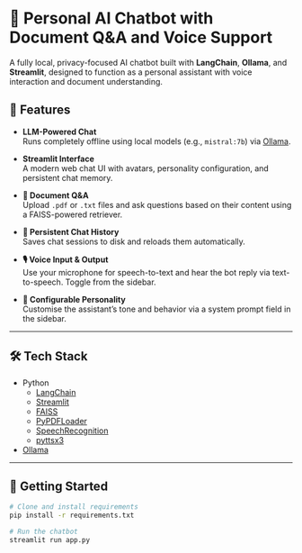 # 🧠 Personal AI Chatbot with Document Q&A and Voice Support

A fully local, privacy-focused AI chatbot built with **LangChain**, **Ollama**, and **Streamlit**, designed to function as a personal assistant with voice interaction and document understanding.

## 🔧 Features

- **LLM-Powered Chat**  
  Runs completely offline using local models (e.g., `mistral:7b`) via [Ollama](https://ollama.com).

- **Streamlit Interface**  
  A modern web chat UI with avatars, personality configuration, and persistent chat memory.

- **📄 Document Q&A**  
  Upload `.pdf` or `.txt` files and ask questions based on their content using a FAISS-powered retriever.

- **💾 Persistent Chat History**  
  Saves chat sessions to disk and reloads them automatically.

- **🎙️ Voice Input & Output**  
  Use your microphone for speech-to-text and hear the bot reply via text-to-speech. Toggle from the sidebar.

- **🧠 Configurable Personality**  
  Customise the assistant’s tone and behavior via a system prompt field in the sidebar.

---

## 🛠 Tech Stack

- Python
  - [LangChain](https://python.langchain.com/)
  - [Streamlit](https://streamlit.io/)
  - [FAISS](https://github.com/facebookresearch/faiss)
  - [PyPDFLoader](https://python.langchain.com/docs/modules/data_connection/document_loaders/pdf)
  - [SpeechRecognition](https://pypi.org/project/SpeechRecognition/)
  - [pyttsx3](https://pypi.org/project/pyttsx3/)
- [Ollama](https://ollama.com) 

---

## 🚀 Getting Started

```bash
# Clone and install requirements
pip install -r requirements.txt

# Run the chatbot
streamlit run app.py
